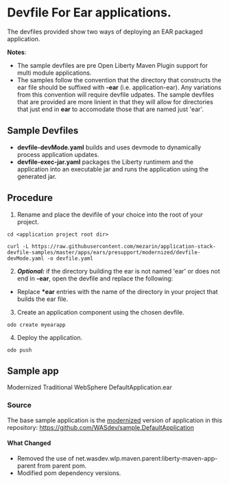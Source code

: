 # Devfile For Ear applications.
The devfiles provided show two ways of deploying an EAR packaged application.

**Notes**: 
- The sample devfiles are pre Open Liberty Maven Plugin support for multi module applications.
- The samples follow the convention that the directory that constructs the ear file should be suffixed with **-ear** (i.e. application-ear). Any variations from this convention will require devfile udpates. The sample devfiles that are provided are more linient in that they will allow for directories that just end in **ear** to accomodate those that are named just 'ear'.

## Sample Devfiles

- **devfile-devMode.yaml** builds and uses devmode to dynamically process application updates.
- **devfile-exec-jar.yaml** packages the Liberty runtimem and the application into an executable jar and runs the application using the generated jar.

## Procedure

1. Rename and place the devifile of your choice into the root of your project.

```
cd <application project root dir>
```
```
curl -L https://raw.githubusercontent.com/mezarin/application-stack-devfile-samples/master/apps/ears/presupport/modernized/devfile-devMode.yaml -o devfile.yaml
```

2. ***Optional:*** if the directory building the ear is not named 'ear' or does not end in **-ear**, open the devfile and replace the following:
- Replace **\*ear** entries with the name of the directory in your project that builds the ear file.

3. Create an application component using the chosen devfile.

```
odo create myearapp
```

4. Deploy the application.

```
odo push
```

## Sample app
Modernized Traditional WebSphere DefaultApplication.ear

### Source
The base sample application is the [modernized](https://github.com/WASdev/sample.DefaultApplication/tree/master/modernized) version of application in this repository: https://github.com/WASdev/sample.DefaultApplication

#### What Changed
- Removed the use of net.wasdev.wlp.maven.parent:liberty-maven-app-parent from parent pom.
- Modified pom dependency versions.